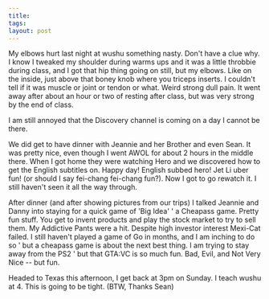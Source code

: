 ```yaml
---
title: 
tags: 
layout: post
---
```

My elbows hurt last night at wushu something nasty.  Don't have a clue why.  I know I tweaked my shoulder during warms ups and it was a little throbbie during class, and I got that hip thing going on still, but my elbows. Like on the inside, just above that boney knob where you triceps inserts. I couldn't tell if it was muscle or joint or tendon or what. Weird strong dull pain.  It went away after about an hour or two of resting after class, but was very strong by the end of class.  



I am still annoyed that the Discovery channel is coming on a day I cannot be there.



We did get to have dinner with Jeannie and her Brother and even Sean.  It was pretty nice, even though I went AWOL for about 2 hours in the middle there.  When I got home they were watching Hero and we discovered how to get the English subtitles on.  Happy day!  English subbed hero!  Jet Li uber fun! (or should I say fei-chang fei-chang fun?).  Now I got to go rewatch it.  I still haven't seen it all the way through.  



After dinner (and after showing pictures from our trips) I talked Jeannie and Danny into staying for a quick game of 'Big Idea' ' a Cheapass game.  Pretty fun stuff.  You get to invent products and play the stock market to try to sell them.  My Addictive Pants were a hit.  Despite high investor interest Mexi-Cat failed.  I still haven't played a game of Go in months, and I am inching to do so ' but a cheapass game is about the next best thing.  I am trying to stay away from the PS2 ' but that GTA:VC is so much fun.  Bad, Evil, and Not Very Nice -- but fun.



Headed to Texas this afternoon, I get back at 3pm on Sunday.  I teach wushu at 4.  This is going to be tight.  (BTW, Thanks Sean)


